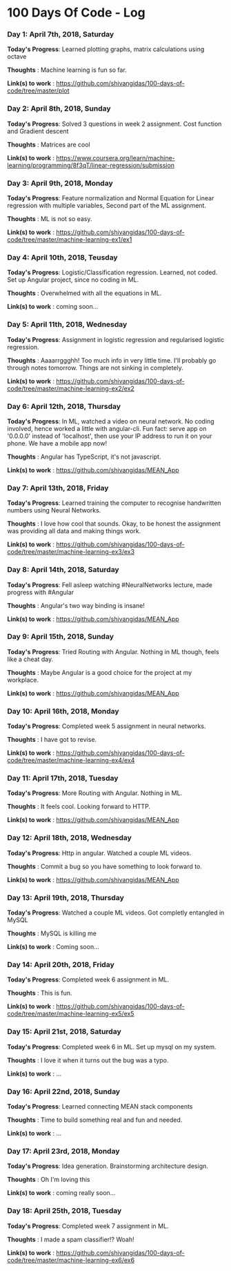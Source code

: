 # 100 Days Of Code - Log

### Day 1: April 7th, 2018, Saturday

**Today's Progress**: Learned plotting graphs, matrix calculations using octave

**Thoughts** : Machine learning is fun so far.

**Link(s) to work** : https://github.com/shivangidas/100-days-of-code/tree/master/plot

### Day 2: April 8th, 2018, Sunday

**Today's Progress**: Solved 3 questions in week 2 assignment. Cost function and Gradient descent

**Thoughts** : Matrices are cool

**Link(s) to work** : https://www.coursera.org/learn/machine-learning/programming/8f3qT/linear-regression/submission

### Day 3: April 9th, 2018, Monday

**Today's Progress**:  Feature normalization and Normal Equation for Linear regression with multiple variables, Second part of the ML assignment.

**Thoughts** : ML is not so easy.

**Link(s) to work** : https://github.com/shivangidas/100-days-of-code/tree/master/machine-learning-ex1/ex1

### Day 4: April 10th, 2018, Teusday

**Today's Progress**:  Logistic/Classification regression. Learned, not coded. Set up Angular project, since no coding in ML.

**Thoughts** : Overwhelmed with all the equations in ML.

**Link(s) to work** : coming soon...

### Day 5: April 11th, 2018, Wednesday

**Today's Progress**:  Assignment in logistic regression and regularised logistic regression.

**Thoughts** : Aaaarrggghh! Too much info in very little time. I'll probably go through notes tomorrow. Things are not sinking in completely. 

**Link(s) to work** : https://github.com/shivangidas/100-days-of-code/tree/master/machine-learning-ex2/ex2

### Day 6: April 12th, 2018, Thursday

**Today's Progress**:  In ML, watched a video on neural network. No coding involved, hence worked a little with angular-cli. Fun fact: serve app on '0.0.0.0' instead of 'localhost', then use your IP address to run it on your phone. We have a mobile app now! 

**Thoughts** : Angular has TypeScript, it's not javascript.

**Link(s) to work** : https://github.com/shivangidas/MEAN_App

### Day 7: April 13th, 2018, Friday

**Today's Progress**:  Learned training the computer to recognise handwritten numbers using Neural Networks.

**Thoughts** : I love how cool that sounds. Okay, to be honest the assignment was providing all data and making things work.

**Link(s) to work** : https://github.com/shivangidas/100-days-of-code/tree/master/machine-learning-ex3/ex3

### Day 8: April 14th, 2018, Saturday

**Today's Progress**:  Fell asleep watching #NeuralNetworks lecture, made progress with #Angular 

**Thoughts** : Angular's two way binding is insane!

**Link(s) to work** : https://github.com/shivangidas/MEAN_App

### Day 9: April 15th, 2018, Sunday

**Today's Progress**:  Tried Routing with Angular. Nothing in ML though, feels like a cheat day.

**Thoughts** : Maybe Angular is a good choice for the project at my workplace.

**Link(s) to work** : https://github.com/shivangidas/MEAN_App

### Day 10: April 16th, 2018, Monday

**Today's Progress**:  Completed week 5 assignment in neural networks.

**Thoughts** : I have got to revise.

**Link(s) to work** : https://github.com/shivangidas/100-days-of-code/tree/master/machine-learning-ex4/ex4

### Day 11: April 17th, 2018, Tuesday

**Today's Progress**:  More Routing with Angular. Nothing in ML.

**Thoughts** : It feels cool. Looking forward to HTTP.

**Link(s) to work** : https://github.com/shivangidas/MEAN_App

### Day 12: April 18th, 2018, Wednesday

**Today's Progress**:  Http in angular. Watched a couple ML videos.

**Thoughts** : Commit a bug so you have something to look forward to.

**Link(s) to work** : https://github.com/shivangidas/MEAN_App

### Day 13: April 19th, 2018, Thursday

**Today's Progress**: Watched a couple ML videos. Got completly entangled in MySQL

**Thoughts** : MySQL is killing me

**Link(s) to work** : Coming soon...

### Day 14: April 20th, 2018, Friday

**Today's Progress**:  Completed week 6 assignment in ML.

**Thoughts** : This is fun.

**Link(s) to work** : https://github.com/shivangidas/100-days-of-code/tree/master/machine-learning-ex5/ex5

### Day 15: April 21st, 2018, Saturday

**Today's Progress**:  Completed week 6 in ML. Set up mysql on my system.

**Thoughts** : I love it when it turns out the bug was a typo.

**Link(s) to work** : ...

### Day 16: April 22nd, 2018, Sunday

**Today's Progress**:  Learned connecting MEAN stack components

**Thoughts** : Time to build something real and fun and needed.

**Link(s) to work** : ...

### Day 17: April 23rd, 2018, Monday

**Today's Progress**:  Idea generation. Brainstorming architecture design.

**Thoughts** : Oh I'm loving this

**Link(s) to work** : coming really soon...

### Day 18: April 25th, 2018, Tuesday

**Today's Progress**:  Completed week 7 assignment in ML.

**Thoughts** : I made a spam classifier!? Woah!

**Link(s) to work** : https://github.com/shivangidas/100-days-of-code/tree/master/machine-learning-ex6/ex6